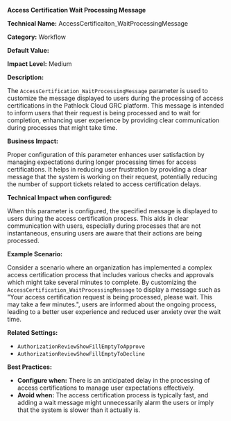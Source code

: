**Access Certification Wait Processing Message**

**Technical Name:** AccessCertificaiton_WaitProcessingMessage

**Category:** Workflow

**Default Value:**

**Impact Level:** Medium

**Description:**

The `AccessCertification_WaitProcessingMessage` parameter is used to customize the message displayed to users during the processing of access certifications in the Pathlock Cloud GRC platform. This message is intended to inform users that their request is being processed and to wait for completion, enhancing user experience by providing clear communication during processes that might take time.

**Business Impact:**

Proper configuration of this parameter enhances user satisfaction by managing expectations during longer processing times for access certifications. It helps in reducing user frustration by providing a clear message that the system is working on their request, potentially reducing the number of support tickets related to access certification delays.

**Technical Impact when configured:**

When this parameter is configured, the specified message is displayed to users during the access certification process. This aids in clear communication with users, especially during processes that are not instantaneous, ensuring users are aware that their actions are being processed.

**Example Scenario:**

Consider a scenario where an organization has implemented a complex access certification process that includes various checks and approvals which might take several minutes to complete. By customizing the `AccessCertification_WaitProcessingMessage` to display a message such as "Your access certification request is being processed, please wait. This may take a few minutes.", users are informed about the ongoing process, leading to a better user experience and reduced user anxiety over the wait time.

**Related Settings:**

- `AuthorizationReviewShowFillEmptyToApprove`
- `AuthorizationReviewShowFillEmptyToDecline`

**Best Practices:** 

- **Configure when:** There is an anticipated delay in the processing of access certifications to manage user expectations effectively.
- **Avoid when:** The access certification process is typically fast, and adding a wait message might unnecessarily alarm the users or imply that the system is slower than it actually is.